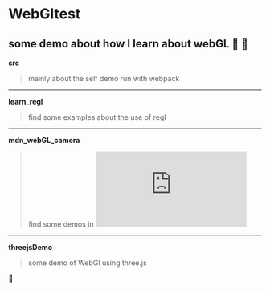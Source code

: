 

# WebGltest

 some demo about how I learn about webGL :santa: :christmas_tree:
------------


**src**
> mainly about the self demo run with webpack 

---

**learn_regl**
> find some examples about the use of regl

---

**mdn_webGL_camera**
> find some demos in ![webglfundamentals](https://webglfundamentals.org/webgl/lessons/zh_cn/webgl-fundamentals.html)

---
**threejsDemo**

> some demo of WebGl using three.js


